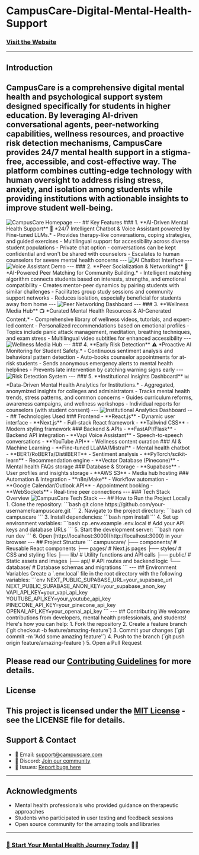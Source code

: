 # CampusCare-Digital-Mental-Health-Support

### [Visit the Website](https://campuscare-mentalhealth.vercel.app/)
---
## Introduction
**CampusCare** is a comprehensive digital mental health and psychological support system designed specifically for students in higher education. By leveraging AI-driven conversational agents, peer-networking capabilities, wellness resources, and proactive risk detection mechanisms, CampusCare provides 24/7 mental health support in a stigma-free, accessible, and cost-effective way. The platform combines cutting-edge technology with human oversight to address rising stress, anxiety, and isolation among students while providing institutions with actionable insights to improve student well-being.
---
<img src="images/campuscare-homepage.png" alt="CampusCare Homepage" />
---
## Key Features
### 1. **AI-Driven Mental Health Support**
🤖 *24/7 Intelligent Chatbot & Voice Assistant powered by Fine-tuned LLMs.*
- Provides therapy-like conversations, coping strategies, and guided exercises
- Multilingual support for accessibility across diverse student populations
- Private chat option - conversations can be kept confidential and won't be shared with counselors
- Escalates to human counselors for severe mental health concerns
---
<img src="images/ai-chatbot-interface.png" alt="AI Chatbot Interface" />
---
<img src="images/voice-assistant-demo.png" alt="Voice Assistant Demo" />
---
### 2. **Peer Socialization & Networking**
👥 *AI-Powered Peer Matching for Community Building.*
- Intelligent matching algorithm connects students based on interests, strengths, and emotional compatibility
- Creates mentor-peer dynamics by pairing students with similar challenges
- Facilitates group study sessions and community support networks
- Reduces isolation, especially beneficial for students away from home
---
<img src="images/peer-networking-dashboard.png" alt="Peer Networking Dashboard" />
---
### 3. **Wellness Media Hub**
📺 *Curated Mental Health Resources & AI-Generated Content.*
- Comprehensive library of wellness videos, tutorials, and expert-led content
- Personalized recommendations based on emotional profiles
- Topics include panic attack management, meditation, breathing techniques, and exam stress
- Multilingual video subtitles for enhanced accessibility
---
<img src="images/wellness-media-hub.png" alt="Wellness Media Hub" />
---
### 4. **Early Risk Detection**
⚠️ *Proactive AI Monitoring for Student Safety.*
- Continuous sentiment analysis and behavioral pattern detection
- Auto-books counselor appointments for at-risk students
- Sends anonymous emergency alerts to mental health helplines
- Prevents late intervention by catching warning signs early
---
<img src="images/risk-detection-dashboard.png" alt="Risk Detection System" />
---
### 5. **Institutional Insights Dashboard**
📊 *Data-Driven Mental Health Analytics for Institutions.*
- Aggregated, anonymized insights for colleges and administrators
- Tracks mental health trends, stress patterns, and common concerns
- Guides curriculum reforms, awareness campaigns, and wellness workshops
- Individual reports for counselors (with student consent)
---
<img src="images/institutional-dashboard.png" alt="Institutional Analytics Dashboard" />
---
## Technologies Used
### Frontend
- **React.js** - Dynamic user interface
- **Next.js** - Full-stack React framework
- **Tailwind CSS** - Modern styling framework
### Backend & APIs
- **FastAPI/Flask** - Backend API integration
- **Vapi Voice Assistant** - Speech-to-speech conversations
- **YouTube API** - Wellness content curation
### AI & Machine Learning
- **Fine-tuned LLaMA/Mistral** - Mental health chatbot
- **BERT/RoBERTa/DistilBERT** - Sentiment analysis
- **PyTorch/scikit-learn** - Recommendation engine
- **Vector Database (Pinecone)** - Mental health FAQs storage
### Database & Storage
- **Supabase** - User profiles and insights storage
- **AWS S3** - Media hub hosting
### Automation & Integration
- **n8n/Make** - Workflow automation
- **Google Calendar/Outlook API** - Appointment booking
- **WebSockets** - Real-time peer connections
---
### Tech Stack Overview
<img src="images/campuscare-tech-stack.png" alt="CampusCare Tech Stack" />
---
## How to Run the Project Locally
1. Clone the repository:
   ```bash
   git clone https://github.com/your-username/campuscare.git
   ```
2. Navigate to the project directory:
   ```bash
   cd campuscare
   ```
3. Install dependencies:
   ```bash
   npm install
   ```
4. Set up environment variables:
   ```bash
   cp .env.example .env.local
   # Add your API keys and database URLs
   ```
5. Start the development server:
   ```bash
   npm run dev
   ```
6. Open [http://localhost:3000](http://localhost:3000) in your browser
---
## Project Structure
```
campuscare/
├── components/          # Reusable React components
├── pages/              # Next.js pages
├── styles/             # CSS and styling files
├── lib/                # Utility functions and API calls
├── public/             # Static assets and images
├── api/                # API routes and backend logic
└── database/           # Database schemas and migrations
```
---
## Environment Variables
Create a `.env.local` file in the root directory with the following variables:
```env
NEXT_PUBLIC_SUPABASE_URL=your_supabase_url
NEXT_PUBLIC_SUPABASE_ANON_KEY=your_supabase_anon_key
VAPI_API_KEY=your_vapi_api_key
YOUTUBE_API_KEY=your_youtube_api_key
PINECONE_API_KEY=your_pinecone_api_key
OPENAI_API_KEY=your_openai_api_key
```
---
## Contributing
We welcome contributions from developers, mental health professionals, and students! Here's how you can help:
1. Fork the repository
2. Create a feature branch (`git checkout -b feature/amazing-feature`)
3. Commit your changes (`git commit -m 'Add some amazing feature'`)
4. Push to the branch (`git push origin feature/amazing-feature`)
5. Open a Pull Request

Please read our [Contributing Guidelines](CONTRIBUTING.md) for more details.
---
## License
This project is licensed under the [MIT License](LICENSE) - see the LICENSE file for details.
---
## Support & Contact
- 📧 Email: support@campuscare.com
- 💬 Discord: [Join our community](https://discord.gg/campuscare)
- 🐛 Issues: [Report bugs here](https://github.com/your-username/campuscare/issues)
---
## Acknowledgments
- Mental health professionals who provided guidance on therapeutic approaches
- Students who participated in user testing and feedback sessions
- Open source community for the amazing tools and libraries
---
### [🎯 Start Your Mental Health Journey Today](https://campuscare-mentalhealth.vercel.app/) 🧠✨
